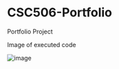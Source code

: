 # CSC506-Portfolio
Portfolio Project

Image of executed code

![image](https://github.com/user-attachments/assets/168c3843-d67b-499d-beb4-92431e044877)
